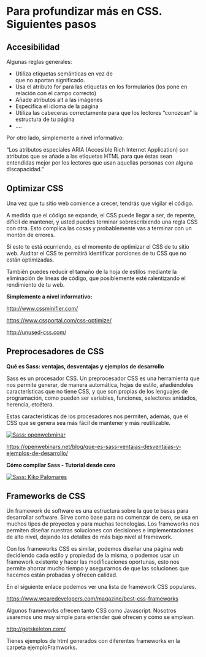 # Para profundizar más en CSS. Siguientes pasos

## Accesibilidad

Algunas reglas generales:

- Utiliza etiquetas semánticas en vez de <div> que no aportan significado.
- Usa el atributo for para las etiquetas en los formularios (los pone en relación con el campo correcto)
- Añade atributos alt a las imágenes 
- Especifica el idioma de la página
- Utiliza las cabeceras correctamente para que los lectores “conozcan” la estructura de tu página
- ….

Por otro lado, simplemente a nivel informativo:

“Los atributos especiales ARIA (Accesible Rich Internet Application) son atributos que se añade a las etiquetas HTML para que éstas sean entendidas mejor por los lectores que usan aquellas personas con alguna discapacidad."

## Optimizar CSS

Una vez que tu sitio web comience a crecer, tendrás que vigilar el código. 

A medida que el código se expande, el CSS puede llegar a ser, de repente, difícil de mantener, y usted puedes terminar sobrescribiendo una regla CSS con otra. Esto complica las cosas y probablemente vas a terminar con un montón de errores.

Si esto te está ocurriendo, es el momento de optimizar el CSS de tu sitio web. Auditar el CSS te permitirá identificar porciones de tu CSS que no están optimizadas. 

También puedes reducir el tamaño de la hoja de estilos mediante la eliminación de líneas de código, que posiblemente esté ralentizando el rendimiento de tu web.

**Simplemente a nivel informativo:**

http://www.cssminifier.com/

https://www.cssportal.com/css-optimize/

http://unused-css.com/

## Preprocesadores de CSS

**Qué es Sass: ventajas, desventajas y ejemplos de desarrollo**

Sass es un procesador CSS. Un preprocesador CSS es una herramienta que nos permite generar, de manera automática, hojas de estilo, añadiéndoles características que no tiene CSS, y que son propias de los lenguajes de programación, como pueden ser variables, funciones, selectores anidados, herencia, etcétera.

Estas características de los procesadores nos permiten, además, que el CSS que se genera sea más fácil de mantener y más reutilizable.

[![Sass: openwebminar](https://img.youtube.com/vi/uhvKSTQd06k/0.jpg)](https://www.youtube.com/watch?v=uhvKSTQd06k)

https://openwebinars.net/blog/que-es-sass-ventajas-desventajas-y-ejemplos-de-desarrollo/

**Cómo compilar Sass - Tutorial desde cero**

[![Sass: Kiko Palomares](https://img.youtube.com/vi/KiblUmvDm5s/0.jpg)](https://www.youtube.com/watch?v=KiblUmvDm5s)

## Frameworks de CSS

Un framework de software es una estructura sobre la que te basas para desarrollar software. Sirve como base para no comenzar de cero, se usa en muchos tipos de proyectos y para muchas tecnologías. Los frameworks nos permiten diseñar nuestras soluciones con decisiones e implementaciones de alto nivel, dejando los detalles de más bajo nivel al framework.


Con los frameworks CSS es similar, podemos diseñar una página web decidiendo cada estilo y propiedad de la misma, o podemos usar un framework existente y hacer las modificaciones oportunas, esto nos permite ahorrar mucho tiempo y asegurarnos de que las soluciones que hacemos están probadas y ofrecen calidad.


En el siguiente enlace podemos ver una lista de framework CSS populares.

https://www.wearedevelopers.com/magazine/best-css-frameworks


Algunos frameworks ofrecen tanto CSS como Javascript. Nosotros usaremos uno muy simple para entender qué ofrecen y cómo se emplean.

http://getskeleton.com/

Tienes ejemplos de html generados con diferentes frameworks en la carpeta ejemploFramworks.
